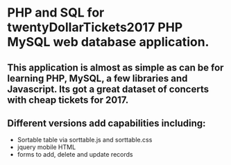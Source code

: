 # PHP and SQL for twentyDollarTickets2017 PHP MySQL web database application.  

## This application is almost as simple as can be for learning PHP, MySQL, a few libraries and Javascript.   Its got a great dataset of concerts with cheap tickets for 2017.  

## Different versions add capabilities including:
+ Sortable table via sorttable.js and sorttable.css
+ jquery mobile HTML 
+ forms to add, delete and update records
